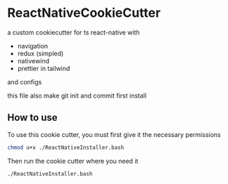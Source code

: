 # ReactNativeCookieCutter
a custom cookiecutter for ts react-native with 
* navigation
* redux (simpled)
* nativewind
* prettier in tailwind

and configs

this file also make git init and commit first install

## How to use

To use this cookie cutter, you must first give it the necessary permissions

```bash
chmod u+x ./ReactNativeInstaller.bash
```

Then run the cookie cutter where you need it
```bash
./ReactNativeInstaller.bash
```

